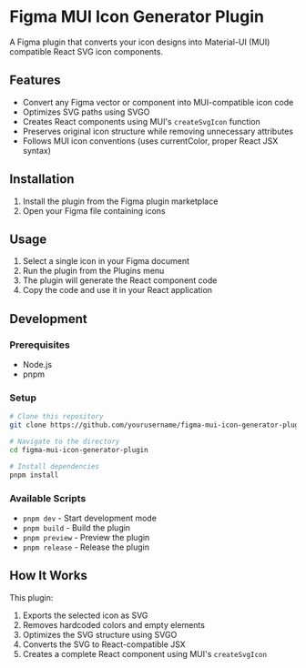 # Figma MUI Icon Generator Plugin

A Figma plugin that converts your icon designs into Material-UI (MUI) compatible React SVG icon components.

## Features

- Convert any Figma vector or component into MUI-compatible icon code
- Optimizes SVG paths using SVGO
- Creates React components using MUI's `createSvgIcon` function
- Preserves original icon structure while removing unnecessary attributes
- Follows MUI icon conventions (uses currentColor, proper React JSX syntax)

## Installation

1. Install the plugin from the Figma plugin marketplace
2. Open your Figma file containing icons

## Usage

1. Select a single icon in your Figma document
2. Run the plugin from the Plugins menu
3. The plugin will generate the React component code
4. Copy the code and use it in your React application

## Development

### Prerequisites

- Node.js
- pnpm

### Setup

```bash
# Clone this repository
git clone https://github.com/yourusername/figma-mui-icon-generator-plugin.git

# Navigate to the directory
cd figma-mui-icon-generator-plugin

# Install dependencies
pnpm install
```

### Available Scripts

- `pnpm dev` - Start development mode
- `pnpm build` - Build the plugin
- `pnpm preview` - Preview the plugin
- `pnpm release` - Release the plugin

## How It Works

This plugin:

1. Exports the selected icon as SVG
2. Removes hardcoded colors and empty elements
3. Optimizes the SVG structure using SVGO
4. Converts the SVG to React-compatible JSX
5. Creates a complete React component using MUI's `createSvgIcon`
